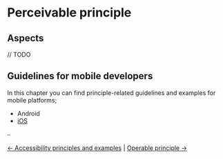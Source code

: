 # Perceivable principle

## Aspects

// TODO

## Guidelines for mobile developers

In this chapter you can find principle-related guidelines and examples for mobile platforms;

* Android
* [iOS](Perceivable%20guidelines%20for%20iOS.md "Perceivable guidelines for iOS")

⎯

[← Accessibility principles and examples](Accessibility%20principles%20and%20examples.md "Accessibility principles and examples")
|
[Operable principle →](Operable%20principle.md "Operable principle")
